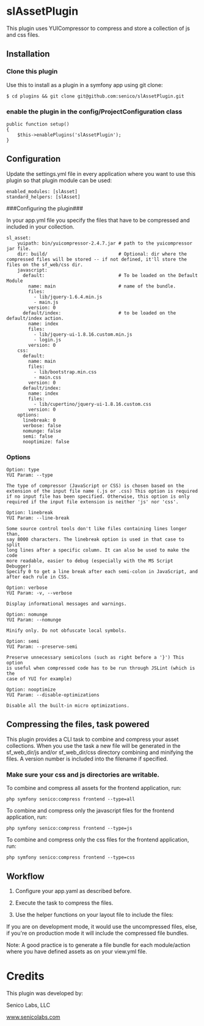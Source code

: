 # slAssetPlugin #

This plugin uses YUICompressor to compress and store a collection of js and css files.

## Installation ##

### Clone this plugin ###

Use this to install as a plugin in a symfony app using git clone:

	$ cd plugins && git clone git@github.com:senico/slAssetPlugin.git

### enable the plugin in the config/ProjectConfiguration class ###

	public function setup()
	{
		$this->enablePlugins('slAssetPlugin');
	}

## Configuration ##

Update the settings.yml file in every application where you want to use this plugin so that plugin module can be used:

	enabled_modules: [slAsset]
	standard_helpers: [slAsset]

###Configuring the plugin###

In your app.yml file you specify the files that have to be compressed and included in your collection. 

	sl_asset:
	    yuipath: bin/yuicompressor-2.4.7.jar # path to the yuicompressor jar file.
	    dir: build/                          # Optional: dir where the compressed files will be stored -- if not defined, it'll store the files on the sf_web/css dir.
	    javascript:
	      default:                           # To be loaded on the Default Module
	        name: main                       # name of the bundle.
	        files: 
	          - lib/jquery-1.6.4.min.js
	          - main.js
	        version: 0
	      default/index:                     # to be loaded on the default/index action.
	        name: index
	        files:
	          - lib/jquery-ui-1.8.16.custom.min.js
	          - login.js
	        version: 0
	    css:
	      default:
	        name: main
	        files:
	          - lib/bootstrap.min.css
	          - main.css
	        version: 0
	      default/index:
	        name: index
	        files:
	          - lib/cupertino/jquery-ui-1.8.16.custom.css
	        version: 0
	    options:
	      linebreak: 0
	      verbose: false
	      nomunge: false
	      semi: false
	      nooptimize: false

### Options ###

	Option: type
	YUI Param: --type
     	 
	The type of compressor (JavaScript or CSS) is chosen based on the
	extension of the input file name (.js or .css) This option is required
	if no input file has been specified. Otherwise, this option is only
	required if the input file extension is neither 'js' nor 'css'.

	Option: linebreak
	YUI Param: --line-break
      
	Some source control tools don't like files containing lines longer than,
	say 8000 characters. The linebreak option is used in that case to split
	long lines after a specific column. It can also be used to make the code
	more readable, easier to debug (especially with the MS Script Debugger)
	Specify 0 to get a line break after each semi-colon in JavaScript, and
	after each rule in CSS.

	Option: verbose
	YUI Param: -v, --verbose
      
	Display informational messages and warnings.

	Option: nomunge
	YUI Param: --nomunge
      
	Minify only. Do not obfuscate local symbols.

	Option: semi
	YUI Param: --preserve-semi
      
	Preserve unnecessary semicolons (such as right before a '}') This option
	is useful when compressed code has to be run through JSLint (which is the
	case of YUI for example)

	Option: nooptimize
	YUI Param: --disable-optimizations
      
	Disable all the built-in micro optimizations.

## Compressing the files, task powered ##

This plugin provides a CLI task to combine and compress your asset collections. When you use the task a new file will be generated in the sf_web_dir/js and/or sf_web_dir/css directory combining and minifying the files. A version number is included into the filename if specified.

### Make sure your css and js directories are writable. ###

To combine and compress all assets for the frontend application, run:

	php symfony senico:compress frontend --type=all

To combine and compress only the javascript files for the frontend application, run:

	php symfony senico:compress frontend --type=js

To combine and compress only the css files for the frontend application, run:

	php symfony senico:compress frontend --type=css

## Workflow ##

1) Configure your app.yaml as described before.

2) Execute the task to compress the files.

3) Use the helper functions on your layout file to include the files:

	<?php sl_include_stylesheet(); ?>
	<?php sl_include_javascript(); ?>

If you are on development mode, it would use the uncompressed files, else, if you're on production mode it will include the compressed file bundles.

Note: A good practice is to generate a file bundle for each module/action where you have defined assets as on your view.yml file.

# Credits #

This plugin was developed by:

Senico Labs, LLC

www.senicolabs.com
